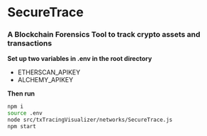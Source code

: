 # SecureTrace  
### A Blockchain Forensics Tool to track crypto assets and transactions  
  
**Set up two variables in .env in the root directory**  
- ETHERSCAN_APIKEY  
- ALCHEMY_APIKEY  
  
**Then run**  
```bash
npm i
source .env
node src/txTracingVisualizer/networks/SecureTrace.js
npm start
```
